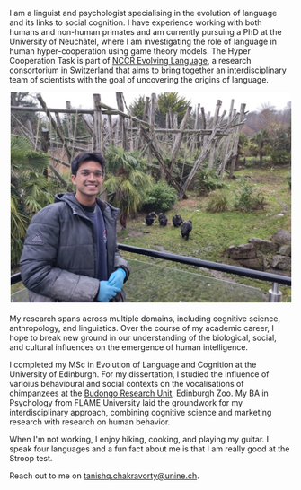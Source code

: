 I am a linguist and psychologist specialising in the evolution of language and its links to social cognition. I have experience working with both humans and non-human primates and am currently pursuing a PhD at the University of Neuchâtel, where I am investigating the role of language in human hyper-cooperation using game theory models. The Hyper Cooperation Task is part of [NCCR Evolving Language](https://evolvinglanguage.ch), a research consortorium in Switzerland that aims to bring together an interdisciplinary team of scientists with the goal of uncovering the origins of language.

<div align="center"><img src="assets/img/IMG-20231209-WA0014.jpg" width="500"></div>
<br/>
My research spans across multiple domains, including cognitive science, anthropology, and linguistics. Over the course of my academic career, I hope to break new ground in our understanding of the biological, social, and cultural influences on the emergence of human intelligence.

I completed my MSc in Evolution of Language and Cognition at the University of Edinburgh. For my dissertation, I studied the influence of varioius behavioural and social contexts on the vocalisations of chimpanzees at the [Budongo Research Unit](https://living-links.org/about/living-links-budongo-consortium/), Edinburgh Zoo. My BA in Psychology from FLAME University laid the groundwork for my interdisciplinary approach, combining cognitive science and marketing research with research on human behavior.

When I'm not working, I enjoy hiking, cooking, and playing my guitar. I speak four languages and a fun fact about me is that I am really good at the Stroop test.

Reach out to me on [tanishq.chakravorty@unine.ch](mailto:tanishq.chakravorty@unine.ch).
